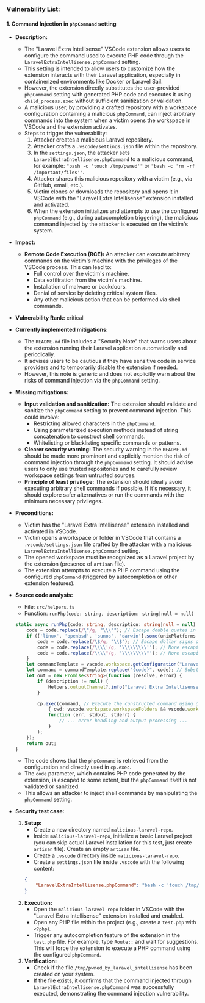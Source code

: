 ### Vulnerability List:

#### 1. Command Injection in `phpCommand` setting

- **Description:**
    - The "Laravel Extra Intellisense" VSCode extension allows users to configure the command used to execute PHP code through the `LaravelExtraIntellisense.phpCommand` setting.
    - This setting is intended to allow users to customize how the extension interacts with their Laravel application, especially in containerized environments like Docker or Laravel Sail.
    - However, the extension directly substitutes the user-provided `phpCommand` setting with generated PHP code and executes it using `child_process.exec` without sufficient sanitization or validation.
    - A malicious user, by providing a crafted repository with a workspace configuration containing a malicious `phpCommand`, can inject arbitrary commands into the system when a victim opens the workspace in VSCode and the extension activates.
    - Steps to trigger the vulnerability:
        1. Attacker creates a malicious Laravel repository.
        2. Attacker crafts a `.vscode/settings.json` file within the repository.
        3. In the `settings.json`, the attacker sets `LaravelExtraIntellisense.phpCommand` to a malicious command, for example: `"bash -c 'touch /tmp/pwned'"` or `"bash -c 'rm -rf /important/files'"`.
        4. Attacker shares this malicious repository with a victim (e.g., via GitHub, email, etc.).
        5. Victim clones or downloads the repository and opens it in VSCode with the "Laravel Extra Intellisense" extension installed and activated.
        6. When the extension initializes and attempts to use the configured `phpCommand` (e.g., during autocompletion triggering), the malicious command injected by the attacker is executed on the victim's system.

- **Impact:**
    - **Remote Code Execution (RCE):** An attacker can execute arbitrary commands on the victim's machine with the privileges of the VSCode process. This can lead to:
        - Full control over the victim's machine.
        - Data exfiltration from the victim's machine.
        - Installation of malware or backdoors.
        - Denial of service by deleting critical system files.
        - Any other malicious action that can be performed via shell commands.

- **Vulnerability Rank:** critical

- **Currently implemented mitigations:**
    - The `README.md` file includes a "Security Note" that warns users about the extension running their Laravel application automatically and periodically.
    - It advises users to be cautious if they have sensitive code in service providers and to temporarily disable the extension if needed.
    - However, this note is generic and does not explicitly warn about the risks of command injection via the `phpCommand` setting.

- **Missing mitigations:**
    - **Input validation and sanitization:** The extension should validate and sanitize the `phpCommand` setting to prevent command injection. This could involve:
        - Restricting allowed characters in the `phpCommand`.
        - Using parameterized execution methods instead of string concatenation to construct shell commands.
        - Whitelisting or blacklisting specific commands or patterns.
    - **Clearer security warning:** The security warning in the `README.md` should be made more prominent and explicitly mention the risk of command injection through the `phpCommand` setting. It should advise users to only use trusted repositories and to carefully review workspace settings from untrusted sources.
    - **Principle of least privilege:**  The extension should ideally avoid executing arbitrary shell commands if possible. If it's necessary, it should explore safer alternatives or run the commands with the minimum necessary privileges.

- **Preconditions:**
    - Victim has the "Laravel Extra Intellisense" extension installed and activated in VSCode.
    - Victim opens a workspace or folder in VSCode that contains a `.vscode/settings.json` file crafted by the attacker with a malicious `LaravelExtraIntellisense.phpCommand` setting.
    - The opened workspace must be recognized as a Laravel project by the extension (presence of `artisan` file).
    - The extension attempts to execute a PHP command using the configured `phpCommand` (triggered by autocompletion or other extension features).

- **Source code analysis:**
    - File: `src/helpers.ts`
    - Function: `runPhp(code: string, description: string|null = null)`
    ```typescript
    static async runPhp(code: string, description: string|null = null) : Promise<string> {
        code = code.replace(/\"/g, "\\\""); // Escape double quotes in code
        if (['linux', 'openbsd', 'sunos', 'darwin'].some(unixPlatforms => os.platform().includes(unixPlatforms))) {
            code = code.replace(/\$/g, "\\$"); // Escape dollar signs on Unix-like systems
            code = code.replace(/\\\\'/g, '\\\\\\\\\''); // More escaping (likely for edge cases)
            code = code.replace(/\\\\"/g, '\\\\\\\\\"'); // More escaping (likely for edge cases)
        }
        let commandTemplate = vscode.workspace.getConfiguration("LaravelExtraIntellisense").get<string>('phpCommand') ?? "php -r \"{code}\""; // Get phpCommand from config or default
        let command = commandTemplate.replace("{code}", code); // Substitute {code} in template with provided code
        let out = new Promise<string>(function (resolve, error) {
            if (description != null) {
                Helpers.outputChannel?.info("Laravel Extra Intellisense command started: " + description);
            }

            cp.exec(command, // Execute the constructed command using child_process.exec
                { cwd: vscode.workspace.workspaceFolders && vscode.workspace.workspaceFolders.length > 0 ? vscode.workspace.workspaceFolders[0].uri.fsPath : undefined },
                function (err, stdout, stderr) {
                    // ... error handling and output processing ...
                }
            );
        });
        return out;
    }
    ```
    - The code shows that the `phpCommand` is retrieved from the configuration and directly used in `cp.exec`.
    - The `code` parameter, which contains PHP code generated by the extension, is escaped to some extent, but the `phpCommand` itself is not validated or sanitized.
    - This allows an attacker to inject shell commands by manipulating the `phpCommand` setting.

- **Security test case:**
    1. **Setup:**
        - Create a new directory named `malicious-laravel-repo`.
        - Inside `malicious-laravel-repo`, initialize a basic Laravel project (you can skip actual Laravel installation for this test, just create `artisan` file). Create an empty `artisan` file.
        - Create a `.vscode` directory inside `malicious-laravel-repo`.
        - Create a `settings.json` file inside `.vscode` with the following content:
        ```json
        {
            "LaravelExtraIntellisense.phpCommand": "bash -c 'touch /tmp/pwned_by_laravel_intellisense'"
        }
        ```
    2. **Execution:**
        - Open the `malicious-laravel-repo` folder in VSCode with the "Laravel Extra Intellisense" extension installed and enabled.
        - Open any PHP file within the project (e.g., create a `test.php` with `<?php`).
        - Trigger any autocompletion feature of the extension in the `test.php` file. For example, type `Route::` and wait for suggestions. This will force the extension to execute a PHP command using the configured `phpCommand`.
    3. **Verification:**
        - Check if the file `/tmp/pwned_by_laravel_intellisense` has been created on your system.
        - If the file exists, it confirms that the command injected through `LaravelExtraIntellisense.phpCommand` was successfully executed, demonstrating the command injection vulnerability.
